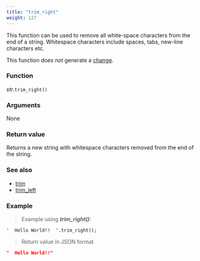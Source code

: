 ```yaml
---
title: "trim_right"
weight: 127
---
```


This function can be used to remove all white-space characters from the end of a string.
Whitespace characters include spaces, tabs, new-line characters etc.

This function does *not* generate a [change](../../../overview/changes).

### Function

*str*.`trim_right()`

### Arguments

None

### Return value

Returns a new string with whitespace characters removed from the end of the string.

### See also

- [trim](../trim)
- [trim_left](../trim_left)

### Example

> Example using ***trim_right()***:

```thingsdb,json_response
'  Hello World!!  '.trim_right();
```

> Return value in JSON format

```json
"  Hello World!!"
```
